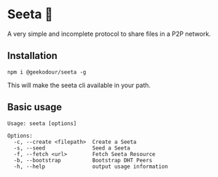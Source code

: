 # Seeta 🥑 
A very simple and incomplete protocol to share files in a P2P network.

## Installation
```
npm i @geekodour/seeta -g
```
This will make the seeta cli available in your path.

## Basic usage
```
Usage: seeta [options]

Options:
  -c, --create <filepath>  Create a Seeta
  -s, --seed               Seed a Seeta
  -f, --fetch <url>        Fetch Seeta Resource
  -b, --bootstrap          Bootstrap DHT Peers
  -h, --help               output usage information
```